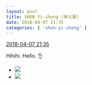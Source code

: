 ```yaml
---
layout: post
title: SHEN Yi-sheng (申义晟)
date: 2018-04-07 21:35
categories: [ 'shen-yi-sheng' ]
---
```


<div class="weibo-info">
  <a href="https://weibo.com/6507103706/Gb1LMzX3B">2018-04-07 21:35</a>
</div>

Hihihi. Hello. :ok_hand:

<!-- more -->

<ul class="weibo-pic-list-1">
  <li class="weibo-pic">
    <a href="https://wx2.sinaimg.cn/mw690/0076n8VAgy1fq4f3vpp4bj30qo1bf7gy.jpg"><img src="https://wx2.sinaimg.cn/thumb150/0076n8VAgy1fq4f3vpp4bj30qo1bf7gy.jpg"/></a>
  </li>
  <li class="weibo-pic">
    <a href="https://wx4.sinaimg.cn/mw690/0076n8VAgy1fq4f3xq0xdj30qo1bfgye.jpg"><img src="https://wx4.sinaimg.cn/thumb150/0076n8VAgy1fq4f3xq0xdj30qo1bfgye.jpg"/></a>
  </li>
</ul>
